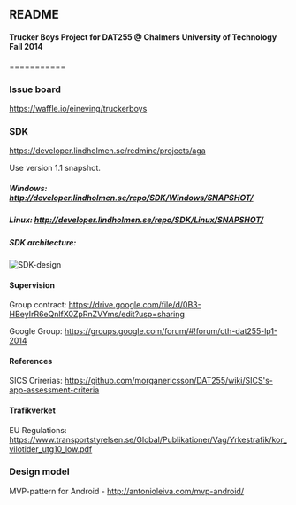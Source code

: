 ## README ##

#### Trucker Boys Project for DAT255 @ Chalmers University of Technology Fall 2014
===========

### Issue board
https://waffle.io/eineving/truckerboys

### SDK
https://developer.lindholmen.se/redmine/projects/aga

Use version 1.1 snapshot.

##### Windows: http://developer.lindholmen.se/repo/SDK/Windows/SNAPSHOT/

##### Linux: http://developer.lindholmen.se/repo/SDK/Linux/SNAPSHOT/

##### SDK architecture:
![SDK-design](https://raw.githubusercontent.com/eineving/truckerboys/master/documentation/images/SDK_design.png?token=6124637__eyJzY29wZSI6IlJhd0Jsb2I6ZWluZXZpbmcvdHJ1Y2tlcmJveXMvbWFzdGVyL2RvY3VtZW50YXRpb24vaW1hZ2VzL1NES19kZXNpZ24ucG5nIiwiZXhwaXJlcyI6MTQxMTQ2Mjc5NH0%3D--e0a082d4c2db8989807c6fdfc30e52fe8f7fe8d2)

#### Supervision

Group contract: https://drive.google.com/file/d/0B3-HBeyIrR6eQnlfX0ZpRnZVYms/edit?usp=sharing

Google Group: https://groups.google.com/forum/#!forum/cth-dat255-lp1-2014

#### References

SICS Crirerias: https://github.com/morganericsson/DAT255/wiki/SICS's-app-assessment-criteria

#### Trafikverket
EU Regulations: https://www.transportstyrelsen.se/Global/Publikationer/Vag/Yrkestrafik/kor_vilotider_utg10_low.pdf

### Design model
MVP-pattern for Android - http://antonioleiva.com/mvp-android/
